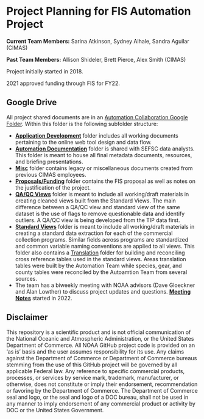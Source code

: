 # Project Planning for FIS Automation Project

**Current Team Members:** Sarina Atkinson, Sydney Alhale, Sandra Aguilar (CIMAS)

**Past Team Members:** Allison Shideler, Brett Pierce, Alex Smith (CIMAS)

Project initially started in 2018.

2021 approved funding through FIS for FY22.

## Google Drive 
All project shared documents are in an [Automation Collaboration Google Folder](https://drive.google.com/drive/folders/1hggvLtU0dFwGboIcLOrIEFHBn5Ge7P1t). Within this folder is the following subfolder structure:

- [**Application Development**](https://drive.google.com/drive/folders/1LR0K-ulqP3_U6ZDkN2sHWr80sR0lMXUA) folder includes all working documents pertaining to the online web tool design and data flow.
- [**Automation Documentation**](https://drive.google.com/drive/folders/1Z_cNm_T9tNY3yQgzH51AsU0ldLdlY49x) folder is shared with SEFSC data analysts. This folder is meant to house all final metadata documents, resources, and briefing presentations.
- [**Misc**](https://drive.google.com/drive/folders/1AnoO5cFGZRXE3Ya4rPuzXReQFKrC9l6P) folder contains legacy or miscellaneous documents created from previous CIMAS employees.
- [**Proposals/Funding**](https://drive.google.com/drive/folders/1-AEQx3weWPvACsFDwuSL0Whn1fS9MvL9) folder contains the FIS proposal as well as notes on the justification of the project.
- [**QA/QC Views**](https://drive.google.com/drive/folders/1eTXt5hye1po_JgR0wEmaqqMMdo1GTgTb) folder is meant to include all working/draft materials in creating cleaned views built from the Standard Views. The main difference between a QA/QC view and standard view of the same dataset is the use of flags to remove questionable data and identify outliers. A QA/QC view is being developed from the TIP data first.
- [**Standard Views**](https://drive.google.com/drive/folders/1TWkLqW__SzFi8wuvOvVY-PApyCobtcvX) folder is meant to include all working/draft materials in creating a standard data extraction for each of the commercial collection programs. Similar fields across programs are standardized and common variable naming conventions are applied to all views. This folder also contains a [Translation](https://drive.google.com/drive/folders/1OKmlm5p3T4-DpYOgU9iOWSABsfKimUC3) folder for building and reconciling cross reference tables used in the standard views. Areas translation tables were built by the Automation Team while species, gear, and county tables were reconciled by the Autoamtion Team from several sources.
- The team has a biweekly meeting with NOAA advisors (Dave Gloeckner and Alan Lowther) to discuss project updates and questions. [**Meeting Notes**](https://docs.google.com/document/d/1TuWp4VnOJq_GlB1ibX6T2llZbDEDCGbD1qxzw65Mb0k/edit#) started in 2022.

## Disclaimer
This repository is a scientific product and is not official communication of the National Oceanic and Atmospheric Administration, or the United States Department of Commerce. All NOAA GitHub project code is provided on an ‘as is’ basis and the user assumes responsibility for its use. Any claims against the Department of Commerce or Department of Commerce bureaus stemming from the use of this GitHub project will be governed by all applicable Federal law. Any reference to specific commercial products, processes, or services by service mark, trademark, manufacturer, or otherwise, does not constitute or imply their endorsement, recommendation or favoring by the Department of Commerce. The Department of Commerce seal and logo, or the seal and logo of a DOC bureau, shall not be used in any manner to imply endorsement of any commercial product or activity by DOC or the United States Government.
